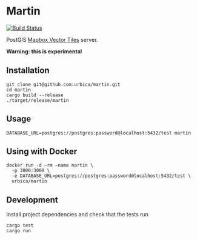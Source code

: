 # Martin

[![Build Status](https://travis-ci.org/urbica/martin.svg?branch=master)](https://travis-ci.org/urbica/martin)

PostGIS [Mapbox Vector Tiles](https://github.com/mapbox/vector-tile-spec) server.

**Warning: this is experimental**

## Installation

    git clone git@github.com:urbica/martin.git
    cd martin
    cargo build --release
    ./target/release/martin

## Usage

    DATABASE_URL=postgres://postgres:password@localhost:5432/test martin

## Using with Docker

    docker run -d —rm —name martin \
      -p 3000:3000 \
      -e DATABASE_URL=postgres://postgres:password@localhost:5432/test \
      urbica/martin

## Development

Install project dependencies and check that the tests run

    cargo test
    cargo run
